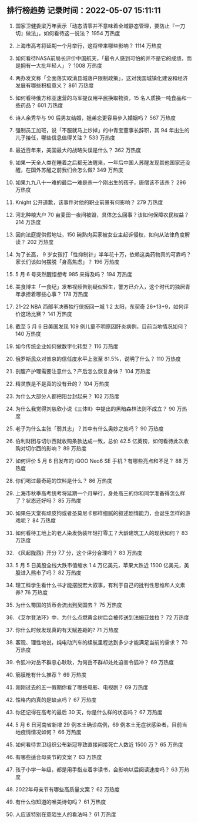 
## 排行榜趋势 记录时间：2022-05-07 15:11:11
  
  1. 国家卫健委梁万年表示「动态清零并不意味着全域静态管理，要防止『一刀切』做法」，如何看待这一说法？ 1954 万热度
    
  2. 上海市高考将延期一个月举行，这将带来哪些影响？ 1114 万热度
    
  3. 如何看待NASA前局长评价中国航天，「最令人感到可怕的并不是它的成绩，而是拥有一大批年轻人」？ 1008 万热度
    
  4. 两办发文称「全面落实取消县城落户限制政策」，这对我国城镇化建设和经济发展有哪些积极意义？ 861 万热度
    
  5. 如何看待俄方称亚速营的乌军提议用平民换取物资，15 名人质换一吨食品和一些药品？ 601 万热度
    
  6. 诗人余秀华与 90 后男友结婚，姐弟恋更容易步入婚姻吗？ 567 万热度
    
  7. 强制员工加班，说「不服就马上炒掉」的中青宝董事长辞职，其 94 年出生的儿子接任，哪些信息值得关注？ 533 万热度
    
  8. 最近百年来，美国最大的战略失误是什么？ 362 万热度
    
  9. 如果一天全人类在睡着之后都无法醒来，一年后中国人苏醒发现其他国家还没醒，在国外苏醒之前我们会怎么做? 349 万热度
    
  10. 如果九九八十一难的最后一难是杀一个刚出生的孩子，唐僧该不该杀？ 296 万热度
    
  11. Knight 公开道歉，该事件对他的职业前景有何影响？ 279 万热度
    
  12. 河北种粮大户 70 亩麦田一夜间被毁，具体怎么回事？该如何保障农民权益？ 214 万热度
    
  13. 因向法庭提供假地址，150 碗熟肉买家被女业主起诉侵权，如何从法律角度解读？ 202 万热度
    
  14. 为了长高， 9 岁女孩打「性抑制针」半年花十万，依赖这类药物真的可靠吗？家长们该如何摆脱「身高焦虑」？ 196 万热度
    
  15. 5 月 6 号突然醒悟想考 985 来得及吗？ 194 万热度
    
  16. 美食博主「一食纪」发布视频告别疑似轻生，警方已介入，这个时代的独居青年承担着哪些心事？ 178 万热度
    
  17. 21-22 NBA 西部半决赛独行侠扳回一城 1:2 太阳，东契奇 26+13+9，如何评价这场比赛？ 141 万热度
    
  18. 截至 5 月 6 日美国发现 109 例儿童不明原因肝炎病例，目前当地情况如何？ 140 万热度
    
  19. 如今传统企业如何做数字化转型？ 116 万热度
    
  20. 俄罗斯民众对普京的信任度水平上涨至 81.5%，说明了什么？ 110 万热度
    
  21. 剖腹产护理需要注意什么？产后怎么恢复身体？ 104 万热度
    
  22. 精灵族是不是真的没有丑的？ 104 万热度
    
  23. 为什么大部分人都把阳台封起来？ 102 万热度
    
  24. 为什么我觉得刘慈欣小说《三体II》中提出的黑暗森林法则不成立？ 90 万热度
    
  25. 老子为什么主张「弱其志」？其中有什么奥妙之处吗？ 90 万热度
    
  26. 伯利财团与切尔西就收购条款达成一致，总价 42.5 亿英镑，如何看待此次收购对切尔西的影响？ 89 万热度
    
  27. 如何评价 5 月 6 日发布的 iQOO Neo6 SE 手机？有哪些亮点和不足？ 88 万热度
    
  28. 你们喝过最奇葩的饮料是什么？ 86 万热度
    
  29. 上海市秋季高考统考将延期一个月举行，身处高三的你和同学准备得怎么样了？状态还好吗？ 85 万热度
    
  30. 如果任天堂有顽皮狗或者圣莫尼卡那样细腻的叙述剧情能力，会诞生怎样的游戏呢？ 84 万热度
    
  31. 如何看待工地上的老人染发伪装年轻打零工？大龄建筑工人的现状如何？ 83 万热度
    
  32. 《风起陇西》开分 7.7 分，这个评分合理吗？ 83 万热度
    
  33. 5 月 5 日美股全线大跌市值缩水 1.4 万亿美元，苹果大跌近 1500 亿美元，美股进入熊市了吗？ 82 万热度
    
  34. 理工科学生看什么书才能摆脱宏大叙事，有利于自己的批判性思维和人文素养? 76 万热度
    
  35. 为什么蜀国的货币会流出到吴国去？ 75 万热度
    
  36. 《艾尔登法环》中，为什么点燃黄金树后会被传送到法姆亚兹拉？ 72 万热度
    
  37. 你什么时候发现真的有天赋差距的? 71 万热度
    
  38. 客观、理性地说，纯电动汽车的续航里程达到多少才能满足当前的需求？ 70 万热度
    
  39. 令狐冲对岳不群忠心耿耿，为何岳不群却处处迫害令狐冲？ 69 万热度
    
  40. 筋膜枪有什么推荐？ 69 万热度
    
  41. 刚刚过去的五一假期你看了哪些电影、电视剧？ 69 万热度
    
  42. 性格内向真的是缺点吗？ 67 万热度
    
  43. 你还记得在高考的最后 30 天，你是什么样的状态吗？ 67 万热度
    
  44. 5 月 6 日河南省新增 29 例本土确诊病例，69 例本土无症状感染者，目前当地疫情情况如何？ 66 万热度
    
  45. 如何看待世卫组织公布新冠导致直接间接死亡人数近 1500 万？ 65 万热度
    
  46. 有哪些适合母亲节的文案？ 63 万热度
    
  47. 孩子小学一年级，都是用手指点着字读书，会影响以后阅读速度吗？ 63 万热度
    
  48. 2022年母亲节有哪些高质量文案？ 62 万热度
    
  49. 有什么你知道的唯美诗句吗？ 61 万热度
    
  50. 人应该特别在意陌生人的看法吗？ 61 万热度
    